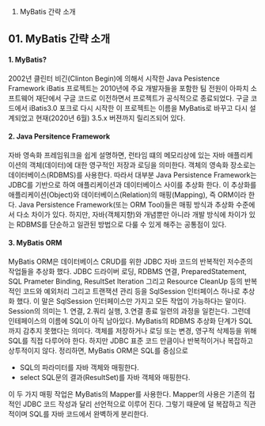 01. MyBatis 간략 소개

## 01. MyBatis 간략 소개

#### 1. MyBatis?

2002년 클린터 비긴(Clinton Begin)에 의해서 시작한 Java Pesistence Framework iBatis 프로젝트는 2010년에 주요 개발자들을 포함한 팀 전원이 아파치 소프트웨어 재단에서 구글 코드로 이전하면서 프로젝트가 공식적으로 종료되었다. 구글 코드에서 iBatis3.0 포크로 다시 시작한 이 프로젝트는 이름을 MyBatis로 바꾸고 다시 설계되었고 현재(2020년 6월) 3.5.x 버젼까지 릴리즈되어 있다.

#### 2. Java Persitence Framework

 자바 영속화 프레임워크을 쉽게 설명하면, 런타임 떄의 메모리상에 있는 자바 애플리케이션의 객체(데이터)에 대한 영구적인 저장과 로딩을 의미한다. 객체의 영속화 장소로는 데이터베이스(RDBMS)를 사용한다. 따라서 대부분 Java Persistence Framework는 JDBC를 기반으로 하여 애플리케이션과 데이터베이스 사이를 추상화 한다. 이 추상화를 애플리케이션(Object)와 데이터베이스(Relation)의 매핑(Mapping), 즉 ORM이라 한다.
 Java Persistence Framework(또는 ORM Tool)들은 매핑 방식과 추상화 수준에서 다소 차이가 있다. 하지만, 자바(객체지향)와 개념뿐만 아니라 개발 방식에 차이가 있는 RDBMS를 단순하고 일관된 방법으로 다룰 수 있게 해주는 공통점이 있다.
 
#### 3. MyBatis ORM
 
 MyBatis ORM은 데이터베이스 CRUD를 위한 JDBC 자바 코드의 반복적인 저수준의 작업들을 추상화 했다. JDBC 드라이버 로딩, RDBMS 연결, PreparedStatement, SQL Prameter Binding, ResultSet Iteration 그리고 Resource CleanUp 등의 반복적인 코드와 예외처리 그리고 트랜잭션 관리 등을 SqlSession 인터페이스 하나로 추상화 했다. 이 말은 SqlSession 인터페이스만 가지고 모든 작업이 가능하다는 말이다. Session의 의미는 1. 연결, 2.쿼리 실행, 3.연결 종료 일련의 과정을 일컫는다.
 그런데 인테페이스의 이름에 SQL이 아직 남아있다. MyBatis의 RDBMS 추상화 단계가 SQL까지 감추지 못했다는 의미다. 객체를 저장하거나 로딩 또는 변경, 영구적 삭제등을 위해 SQL를 직접 다루어야 한다. 하지만 JDBC 표준 코드 만큼이나 반복적이거나 복잡하고 상투적이지 않다.
 정리하면, MyBatis ORM은 SQL를 중심으로
 
 - SQL의 파라미터를 자바 객체와 매핑한다.
 - select SQL문의 결과(ResultSet)를 자바 객체와 매핑한다.
 
 이 두 가지 매핑 작업은 MyBatis의 Mapper를 사용한다. Mapper의 사용은 기존의 접적인 JDBC 코드 작성과 달리 선언적으로 이루어 진다. 그렇기 때문에 덜 복잡하고 직관적이며 SQL를 자바 코드에서 완벽하게 분리한다. 
  
  